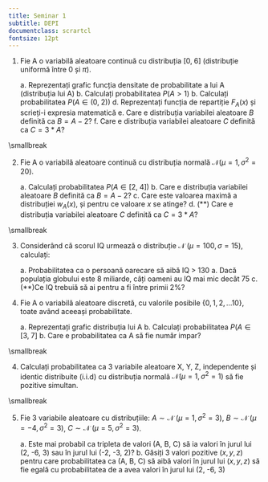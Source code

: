 ```yaml
---
title: Seminar 1
subtitle: DEPI
documentclass: scrartcl
fontsize: 12pt
---
```


1. Fie A o variabilă aleatoare continuă cu distribuția $[0, \; 6]$
(distribuție uniformă între 0 și $\pi$). 

	a. Reprezentați grafic funcția densitate de probabilitate a lui A (distribuția lui A)
	b. Calculați probabilitatea $P(A > 1)$
	b. Calculați probabilitatea $P(A \in (0, \; 2))$
	d. Reprezentați funcția de repartiție $F_A(x)$ și scrieți-i expresia matematică
	e. Care e distribuția variabilei aleatoare $B$ definită ca $B = A - 2$?
    f. Care e distribuția variabilei aleatoare $C$ definită ca $C = 3*A$?

\smallbreak

2. Fie A o variabilă aleatoare continuă cu distribuția normală $\mathcal{N}(\mu = 1, \sigma^2 = 20)$.

	a. Calculați probabilitatea $P(A \in [2, \; 4])$
	b. Care e distribuția variabilei aleatoare $B$ definită ca $B = A - 2$?
	c. Care este valoarea maximă a distribuției $w_A(x)$, și pentru ce valoare $x$ se atinge?
    d. (**) Care e distribuția variabilei aleatoare $C$ definită ca $C = 3*A$?

\smallbreak


3. Considerând că scorul IQ urmează o distribuție $\mathcal{N} \; \left(\mu=100, \sigma=15\right)$, calculați:

    a. Probabilitatea ca o persoană oarecare să aibă IQ > 130
    a. Dacă populația globului este 8 miliarde, câți oameni au IQ mai mic decât 75
    c. (**)Ce IQ trebuiă să ai pentru a fi între primii 2%?


3. Fie A o variabilă aleatoare discretă, cu valorile posibile $\left\lbrace 0, 1, 2, \dots 10 \right\rbrace$, 
toate având aceeași probabilitate.

	a. Reprezentați grafic distribuția lui A
	b. Calculați probabilitatea $P(A \in [3, \; 7]$
	b. Care e probabilitatea ca A să fie număr impar?

\smallbreak

4. Calculați probabilitatea ca 3 variabile aleatoare X, Y, Z, independente și identic distribuite (i.i.d) 
cu distribuția normală $\mathcal{N}(\mu = 1, \sigma^2 = 1)$ să fie pozitive simultan.

\smallbreak

5. Fie 3 variabile aleatoare cu distribuțiile: $A \sim \mathcal{N}\; \left(\mu=1, \sigma^2=3\right)$,
 $B \sim \mathcal{N}\; \left(\mu=-4, \sigma^2=3\right)$, $C \sim \mathcal{N}\; \left(\mu=5, \sigma^2=3\right)$.
 
	a. Este mai probabil ca tripleta de valori (A, B, C) să ia valori în jurul lui (2, -6, 3) sau în jurul lui (-2, -3, 2)?
	b. Găsiți 3 valori pozitive $(x, y, z)$ pentru care probabilitatea ca (A, B, C) să aibă valori în jurul lui $(x,y,z)$
	să fie egală cu probabilitatea de a avea valori în jurul lui (2, -6, 3)
